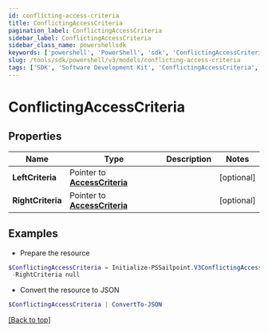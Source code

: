 ```yaml
---
id: conflicting-access-criteria
title: ConflictingAccessCriteria
pagination_label: ConflictingAccessCriteria
sidebar_label: ConflictingAccessCriteria
sidebar_class_name: powershellsdk
keywords: ['powershell', 'PowerShell', 'sdk', 'ConflictingAccessCriteria', 'ConflictingAccessCriteria'] 
slug: /tools/sdk/powershell/v3/models/conflicting-access-criteria
tags: ['SDK', 'Software Development Kit', 'ConflictingAccessCriteria', 'ConflictingAccessCriteria']
---
```



# ConflictingAccessCriteria

## Properties

Name | Type | Description | Notes
------------ | ------------- | ------------- | -------------
**LeftCriteria** |  Pointer to [**AccessCriteria**](access-criteria) |  | [optional] 
**RightCriteria** |  Pointer to [**AccessCriteria**](access-criteria) |  | [optional] 

## Examples

- Prepare the resource
```powershell
$ConflictingAccessCriteria = Initialize-PSSailpoint.V3ConflictingAccessCriteria  -LeftCriteria null `
 -RightCriteria null
```

- Convert the resource to JSON
```powershell
$ConflictingAccessCriteria | ConvertTo-JSON
```


[[Back to top]](#) 

